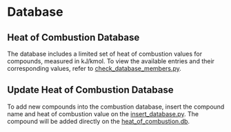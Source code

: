 # Database

## Heat of Combustion Database

The database includes a limited set of heat of combustion values for compounds, measured in kJ/kmol. To view the available entries and their corresponding values, refer to [check_database_members.py](/src/misc/check_database_members.py).

## Update Heat of Combustion Database

To add new compounds into the combustion database, insert the compound name and heat of combustion value on the [insert_database.py](/src/misc/insert_to_database.py). The compound will be added directly on the [heat_of_combustion.db](/files/database/heat_of_combustion.db).
